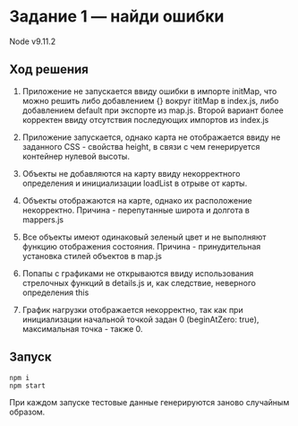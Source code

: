 # Задание 1 — найди ошибки

Node v9.11.2

## Ход решения

1. Приложение не запускается ввиду ошибки в импорте initMap, что можно решить либо добавлением {} вокруг ititMap в index.js, либо добавлением default при экспорте из map.js. Второй вариант более корректен ввиду отсутствия последующих импортов из index.js 

2. Приложение запускается, однако карта не отображается ввиду не заданного CSS - свойства height, в связи с чем генерируется контейнер нулевой высоты. 

3. Объекты не добавляются на карту ввиду некорректного определения и инициализации loadList в отрыве от карты. 

4. Объекты отображаются на карте, однако их расположение некорректно. Причина - перепутанные широта и долгота в mappers.js

5. Все объекты имеют одинаковый зеленый цвет и не выполняют функцию отображения состояния. Причина - принудительная установка стилей объектов в map.js

6. Попапы с графиками не открываются ввиду использования стрелочных функций в details.js и, как следствие, неверного определения this

7. График нагрузки отображается некорректно, так как при инициализации начальной точкой задан 0 (beginAtZero: true), максимальная точка - также 0.

## Запуск

```
npm i
npm start
```

При каждом запуске тестовые данные генерируются заново случайным образом.
